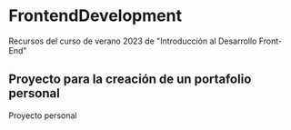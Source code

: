 # FrontendDevelopment
Recursos del curso de verano 2023 de "Introducción al Desarrollo Front-End"

## Proyecto para la creación de un portafolio personal
Proyecto personal
